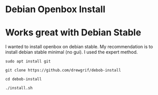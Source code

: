 # Debian Openbox Install
# Works great with Debian Stable
I wanted to install openbox on debian stable.
My recommendation is to install debian stable minimal (no gui).
I used the expert method.

```
sudo apt install git

git clone https://github.com/drewgrif/debob-install

cd debob-install

./install.sh 
```
